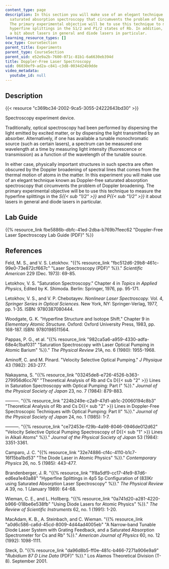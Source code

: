 ```yaml
---
content_type: page
description: In this section you will make use of an elegant technique known as Doppler-free
  saturated absorption spectroscopy that circumvents the problem of Doppler broadening.
  The primary experimental objective will be to use this technique to measure the
  hyperfine splittings in the S1/2 and P1/2 states of Rb. In addition, you will learn
  a bit about lasers in general and diode lasers in particular.
learning_resource_types: []
ocw_type: CourseSection
parent_title: Experiments
parent_type: CourseSection
parent_uid: e52e9a2b-7600-071c-81b1-6a6630eb394d
title: Doppler-Free Laser Spectroscopy
uid: 06030ef9-ad2a-c841-c3d8-0034d24b9dde
video_metadata:
  youtube_id: null
---
```


Description
-----------

{{< resource "c369bc34-2002-9ca5-3055-24222643bd30" >}}

Spectroscopy experiment device.

Traditionally, optical spectroscopy had been performed by dispersing the light emitted by excited matter, or by dispersing the light transmitted by an absorber. Alternatively, if one has available a tunable monochromatic source (such as certain lasers), a spectrum can be measured one wavelength at a time by measuring light intensity (fluorescence or transmission) as a function of the wavelength of the tunable source.

In either case, physically important structures in such spectra are often obscured by the Doppler broadening of spectral lines that comes from the thermal motion of atoms in the matter. In this experiment you will make use of an elegant technique known as Doppler-free saturated absorption spectroscopy that circumvents the problem of Doppler broadening. The primary experimental objective will be to use this technique to measure the hyperfine splittings in the _S{{< sub "1/2" >}}_ and _P{{< sub "1/2" >}}_ it about lasers in general and diode lasers in particular.

Lab Guide
---------

{{% resource_link fbe5886b-dbfc-41ed-2dba-b769b7feec62 "Doppler-Free Laser Spectroscopy Lab Guide (PDF)" %}}

References
----------

Feld, M. S., and V. S. Letokhov. "{{% resource_link "fbc512d6-29b8-461c-99e0-73e872cf667c" "Laser Spectroscopy (PDF)" %}}." _Scientific American_ 229 (Dec. 1973): 69-85.

Letokhov, V. S. "Saturation Spectroscopy." Chapter 4 in _Topics in Applied Physics_, Edited by K. Shimoda. Berlin: Springer, 1976, pp. 95-171.

Letokhov, V. S., and V. P. Chebotayev. _Nonlinear Laser Spectroscopy._ Vol. 4, _Springer Series in Optical Sciences._ New York, NY: Springer-Verlag, 1977, pp. 1-35. ISBN: 9780387080444.

Woodgate, G. K. "Hyperfine Structure and Isotope Shift." Chapter 9 in _Elementary Atomic Structure._ Oxford: Oxford University Press, 1983, pp. 168-187. ISBN: 9780198511564.

Pappas, P. G., et al. "{{% resource_link "982ca5a6-a959-4330-adfa-68e4c1baf031" "Saturation Spectroscopy with Laser Optical Pumping in Atomic Barium" %}}." _The Physical Review_ 21A, no. 6 (1980): 1955-1968.

Aminoff, C. and M. Pinard. "Velocity Selective Optical Pumping." _J Physique_ 43 (1982): 263-277.

Nakayama, S. "{{% resource_link "03245de8-e726-4526-b363-279956d6cc76" "Theoretical Analysis of Rb and Cs D{{< sub \"2\" >}} Lines in Saturation Spectroscopy with Optical Pumping: Part I" %}}." _Journal of the Physical Society of Japan_ 23, no. 7 (1984): 879-883.

———. "{{% resource_link "224b249e-c2a9-47d1-ab1c-20060194c8b3" "Theoretical Analysis of Rb and Cs D{{< sub \"2\" >}} Lines in Doppler-Free Spectroscopic Techniques with Optical Pumping: Part II" %}}." _Journal of the Physical Society of Japan_ 24, no. 1 (1985): 1-7.

———. "{{% resource_link "ce72453e-f29b-4a98-8046-0946de012d62" "Velocity Selective Optical Pumping Spectroscopy of D{{< sub \"1\" >}} Lines in Alkali Atoms" %}}." _Journal of the Physical Society of Japan_ 53 (1984): 3351-3361.

Camparo, J. C. "{{% resource_link "32e74886-cf4c-4110-b1c7-16f15ba1bd53" "The Diode Laser in Atomic Physics" %}}." _Contemporary Physics_ 26, no. 5 (1985): 443-477.

Brandenberger, J. R. "{{% resource_link "1f8a5df9-cc17-4fe9-87d6-ed6ea1e40a88" "Hyperfine Splittings in 4p5 5p Configuration of (83)Kr using Saturated Absorption Laser Spectroscopy" %}}." _The Physical Review A_ 39, no. 1 (January 1989): 64-68.

Wieman, C. E., and L. Hollberg. "{{% resource_link "0a741d20-a281-4220-b966-018be6e538fb" "Using Diode Lasers for Atomic Physics" %}}." _The Review of Scientific Instruments_ 62, no. 1 (1991): 1-20.

MacAdam, K. B., A. Steinbach, and C. Wieman. "{{% resource_link "a0d6c586-ca6d-45cd-8009-4d44ad4005eb" "A Narrow‐band Tunable Diode Laser System with Grating Feedback, and a Saturated Absorption Spectrometer for Cs and Rb" %}}." _American Journal of Physics_ 60, no. 12 (1992): 1098-1111.

Steck, D. "{{% resource_link "da96d8b5-ff0e-481c-b466-7271a906e9a9" "_Rubidium 87 D Line Data_ (PDF)" %}}." Los Alamos Theoretical Division (T-8). September 2001.